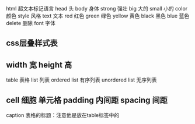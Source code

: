 html 超文本标记语言
head 头
body 身体
strong 强壮
big 大的
small 小的
color 颜色
style 风格
text  文本
red 红色
green 绿色 
yellow 黄色
black 黑色
blue 蓝色
delete  删除 
font 字体

css层叠样式表
----------------------------------
width 宽
height 高
-----------------------------------
table 表格
list  列表
ordered list 有序列表
unordered list 无序列表

cell 细胞 单元格 
padding  内间距
spacing  间距
------------------------------------
caption 表格的标题：注意他是放在table标签中的

